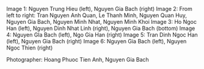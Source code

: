 Image 1: Nguyen Trung Hieu (left), Nguyen Gia Bach (right)
Image 2: From left to right: Tran Nguyen Anh Quan, Le Thanh Minh, Nguyen Quan Huy, Nguyen Gia Bach, Nguyen Minh Nhat, Nguyen Minh Khoi
Image 3: Ho Ngoc Han (left), Nguyen Dinh Nhat Linh (right), Nguyen Gia Bach (bottom)
Image 4: Nguyen GIa Bach (left), Ngo Gia Han (right)
Image 5: Tran Dinh Ngoc Han (left), Nguyen Gia Bach (right)
Image 6: Nguyen Gia Bach (left), Nguyen Ngoc Thien (right)

Photographer: Hoang Phuoc Tien Anh, Nguyen Gia Bach
